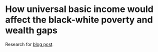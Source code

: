 How universal basic income would affect the black-white poverty and wealth gaps
===============================================================================

Research for [blog post](https://medium.com/ubicenter/how-universal-basic-income-would-affect-the-black-white-poverty-and-wealth-gaps-452e2af1497b).